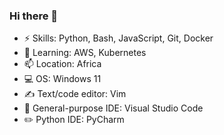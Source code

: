 ### Hi there 👋

<!--
**devaminb/devaminb** is a ✨ _special_ ✨ repository because its `README.md` (this file) appears on your GitHub profile.

Here are some ideas to get you started:

- 🔭 I’m currently working on ...
- 🌱 I’m currently learning ...
- 👯 I’m looking to collaborate on ...
- 🤔 I’m looking for help with ...
- 💬 Ask me about ...
- 📫 How to reach me: ...
- 😄 Pronouns: ...
- ⚡ Fun fact: ...
-->

- ⚡ Skills: Python, Bash, JavaScript, Git, Docker
- 🌱 Learning: AWS, Kubernetes
- 📫 Location: Africa
- 💻 OS: Windows 11
- ✍️ Text/code editor: Vim
- 📝 General-purpose IDE: Visual Studio Code
- ✏️ Python IDE: PyCharm
